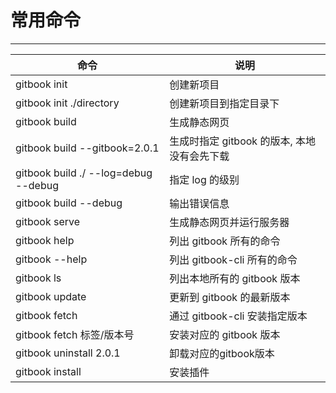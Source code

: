 # 常用命令

---

|命令|说明|
|--|--|
|gitbook init | 创建新项目 |
|gitbook init ./directory | 创建新项目到指定目录下 |
|gitbook build | 生成静态网页 |
|gitbook build --gitbook=2.0.1 | 生成时指定 gitbook 的版本, 本地没有会先下载 |
|gitbook build ./ --log=debug --debug| 指定 log 的级别 |
|gitbook build --debug | 输出错误信息 |
|gitbook serve | 生成静态网页并运行服务器 |
|gitbook help | 列出 gitbook 所有的命令 |
|gitbook --help | 列出 gitbook-cli 所有的命令 |
|gitbook ls| 列出本地所有的 gitbook 版本 |
|gitbook update | 更新到 gitbook 的最新版本 |
|gitbook fetch | 通过 gitbook-cli 安装指定版本 |
|gitbook fetch 标签/版本号| 安装对应的 gitbook 版本 |
|gitbook uninstall 2.0.1 | 卸载对应的gitbook版本 |
|gitbook install | 安装插件 |